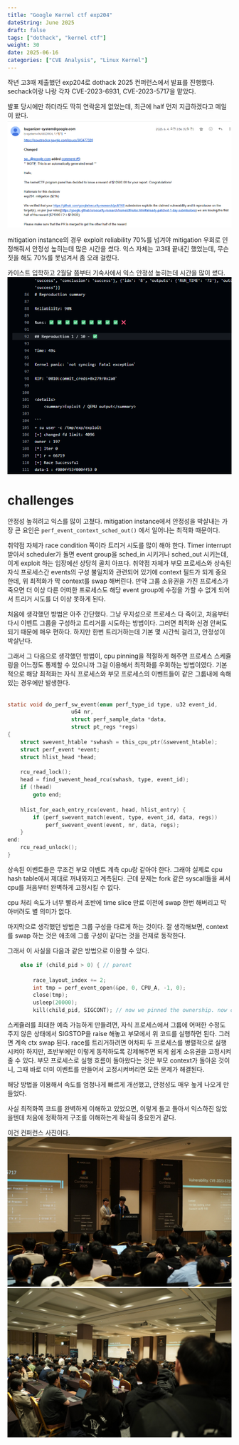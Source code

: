 ```yaml
---
title: "Google Kernel ctf exp204"
dateString: June 2025
draft: false
tags: ["dothack", "kernel ctf"]
weight: 30
date: 2025-06-16
categories: ["CVE Analysis", "Linux Kernel"]
---
```

작년 고3때 제출했던 exp204로 dothack 2025 컨퍼런스에서 발표를 진행했다.
sechack이랑 나랑 각자 CVE-2023-6931, CVE-2023-5717을 맡았다.

발표 당시에만 하더라도 딱히 연락온게 없었는데, 최근에 half 먼저 지급하겠다고 메일이 왔다.
![](/blog/exp204/exp204_00.png)

mitigation instance의 경우 exploit reliability 70%를 넘겨야 mitigation 우회로 인정해줘서 안정성 높히는데 많은 시간을 썼다.
익스 자체는 고3때 끝내긴 했었는데, 무슨짓을 해도 70%를 못넘겨서 좀 오래 걸렸다.

카이스트 입학하고 2월달 쯤부터 기숙사에서 익스 안정성 높히는데 시간을 많이 썼다.
![](/blog/exp204/exp204_01.png)
# challenges

안정성 높히려고 익스를 많이 고쳤다.
mitigation instance에서 안정성을 박살내는 가장 큰 요인은 `perf_event_context_sched_out()` 에서 일어나는 최적화 때문이다.

취약점 자체가 race condition 쪽이라 트리거 시도를 많이 해야 한다.
Timer interrupt 받아서 scheduler가 돌면 event group을 sched_in 시키거나 sched_out 시키는데, 이게 exploit 하는 입장에선 상당히 골치 아프다. 
취약점 자체가 부모 프로세스와 상속된 자식 프로세스간 events의 구성 불일치와 관련되어 있기에 context 필드가 되게 중요한데, 위 최적화가 막 context를 swap 해버린다.
만약 그룹 소유권을 가진 프로세스가 죽으면 더 이상 다른 어떠한 프로세스도 해당 event group에 수정을 가할 수 없게 되어서 트리거 시도를 더 이상 못하게 된다.

처음에 생각했던 방법은 아주 간단했다.
그냥 무지성으로 프로세스 다 죽이고, 처음부터 다시 이벤트 그룹을 구성하고 트리거를 시도하는 방법이다.
그러면 최적화 신경 안써도 되기 때문에 매우 편하다.
하지만 한번 트리거하는데 기본 몇 시간씩 걸리고, 안정성이 박살난다.

그래서 그 다음으로 생각했던 방법이, cpu pinning을 적절하게 해주면 프로세스 스케쥴링을 어느정도 통제할 수 있으니까 그걸 이용해서 최적화를 우회하는 방법이였다.
기본적으로 해당 최적화는 자식 프로세스와 부모 프로세스의 이벤트들이 같은 그룹내에 속해 있는 경우에만 발생한다.
```c

static void do_perf_sw_event(enum perf_type_id type, u32 event_id,
				    u64 nr,
				    struct perf_sample_data *data,
				    struct pt_regs *regs)
{
	struct swevent_htable *swhash = this_cpu_ptr(&swevent_htable);
	struct perf_event *event;
	struct hlist_head *head;

	rcu_read_lock();
	head = find_swevent_head_rcu(swhash, type, event_id);
	if (!head)
		goto end;

	hlist_for_each_entry_rcu(event, head, hlist_entry) {
		if (perf_swevent_match(event, type, event_id, data, regs))
			perf_swevent_event(event, nr, data, regs);
	}
end:
	rcu_read_unlock();
}
```
상속된 이벤트들은 무조건 부모 이벤트 계측 cpu랑 같아야 한다.
그래야 실제로 cpu hash table에서 제대로 꺼내와지고 계측된다.
근데 문제는 fork 같은 syscall들을 써서 cpu를 처음부터 완벽하게 고정시킬 수 없다.

cpu 처리 속도가 너무 빨라서 초반에 time slice 만료 이전에 swap 한번 해버리고 막아버려도 별 의미가 없다.

마지막으로 생각했던 방법은 그룹 구성을 다르게 하는 것이다.
잘 생각해보면, context를 swap 하는 것은 애초에 그룹 구성이 같다는 것을 전제로 동작한다.

그래서 이 사실을 다음과 같은 방법으로 이용할 수 있다.
```c
    else if (child_pid > 0) { // parent

        race_layout_index += 2;
        int tmp = perf_event_open(&pe, 0, CPU_A, -1, 0); 
        close(tmp);
        usleep(20000);
        kill(child_pid, SIGCONT); // now we pinned the ownership. now child process is allowed to exit.

```
스케쥴러를 최대한 예측 가능하게 만들려면, 자식 프로세스에서 그룹에 어떠한 수정도 주지 않은 상태에서 SIGSTOP을 raise 해놓고 부모에서 위 코드를 실행하면 된다.
그러면 계속 ctx swap 된다.
race를 트리거하려면 어차피 두 프로세스를 병렬적으로 실행시켜야 하지만, 초반부에만 이렇게 동작하도록 강제해주면 되게 쉽게 소유권을 고정시켜줄 수 있다.
부모 프로세스로 실행 흐름이 돌아왔다는 것은 부모 context가 돌아온 것이니, 그때 바로 더미 이벤트를 만들어서 고정시켜버리면 모든 문제가 해결된다.

해당 방법을 이용해서 속도를 엄청나게 빠르게 개선했고, 안정성도 매우 높게 나오게 만들었다.

사실 최적화쪽 코드를 완벽하게 이해하고 있었으면, 이렇게 돌고 돌아서 익스하진 않았을텐데 처음에 정확하게 구조를 이해하는게 확실히 중요한거 같다.

이건 컨퍼런스 사진이다.
![](/blog/exp204/exp204_05.jpg)
![](/blog/exp204/exp204_08.jpg)